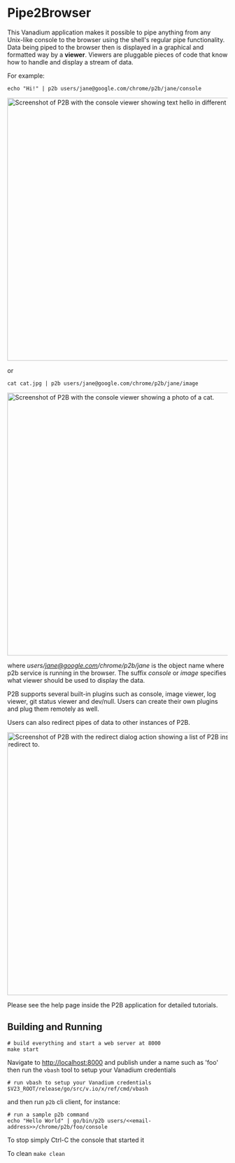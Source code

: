 # Pipe2Browser
This Vanadium application makes it possible to pipe anything from any Unix-like console to the browser using the shell's regular pipe functionality. Data being piped to the browser then is displayed in a graphical and formatted way by a **viewer**. Viewers are pluggable pieces of code that know how to handle and display a stream of data.

For example:

```
echo "Hi!" | p2b users/jane@google.com/chrome/p2b/jane/console
```

<img src="https://cloud.githubusercontent.com/assets/2099009/7381405/e82f7438-edb7-11e4-971b-47b987df832a.png" alt="Screenshot of P2B with the console viewer showing text hello in different languages." width=600/>

or

```
cat cat.jpg | p2b users/jane@google.com/chrome/p2b/jane/image
```

<img src="https://cloud.githubusercontent.com/assets/2099009/7381409/eabbbaf4-edb7-11e4-838c-aa5bc18fe3de.png" alt="Screenshot of P2B with the console viewer showing a photo of a cat." width=600/>

where *users/jane@google.com/chrome/p2b/jane* is the object name where p2b service
is running in the browser. The suffix *console* or *image* specifies what
viewer should be used to display the data.

P2B supports several built-in plugins such as console, image viewer, log viewer, git status viewer and dev/null. Users can create their own plugins and plug them remotely as well.

Users can also redirect pipes of data to other instances of P2B.

<img src="https://cloud.githubusercontent.com/assets/2099009/7381411/ec8a6970-edb7-11e4-8a8e-771acd04f2d6.png" alt="Screenshot of P2B with the redirect dialog action showing a list of P2B instances to redirect to." width=600/>

Please see the help page inside the P2B application for detailed tutorials.

## Building and Running

```
# build everything and start a web server at 8000
make start
```
Navigate to [http://localhost:8000](http://localhost:8000) and publish under a name such as 'foo'
then run the `vbash` tool to setup your Vanadium credentials
```
# run vbash to setup your Vanadium credentials
$V23_ROOT/release/go/src/v.io/x/ref/cmd/vbash
```
and then run `p2b` cli client, for instance:
```
# run a sample p2b command
echo "Hello World" | go/bin/p2b users/<<email-address>>/chrome/p2b/foo/console

```

To stop simply Ctrl-C the console that started it

To clean
``
make clean
``

